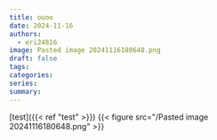```yaml
---
title: ouoo
date: 2024-11-16
authors:
  - eri24816
image: Pasted image 20241116180648.png
draft: false
tags: 
categories: 
series: 
summary:
---
```

[test]({{< ref "test" >}})
{{< figure src="/Pasted image 20241116180648.png"  >}}